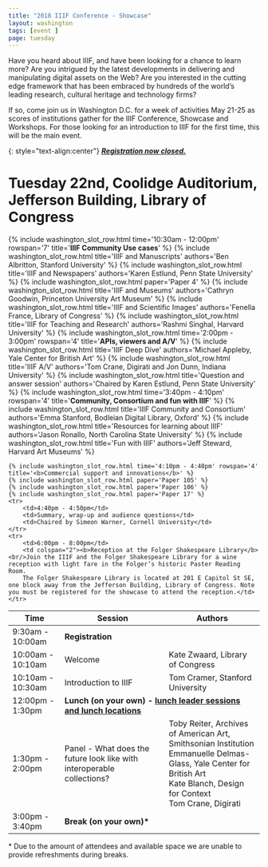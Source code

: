 ```yaml
---
title: "2018 IIIF Conference - Showcase"
layout: washington
tags: [event ]
page: tuesday
---
```


Have you heard about IIIF, and have been looking for a chance to learn more? Are you intrigued by the latest developments in delivering and manipulating digital assets on the Web?
Are you interested in the cutting edge framework that has been embraced by hundreds of the world’s leading research, cultural heritage and technology firms?

If so, come join us in Washington D.C. for a week of activities May 21-25 as scores of institutions gather for the IIIF Conference, Showcase and Workshops.
For those looking for an introduction to IIIF for the first time, this will be the main event.  

{: style="text-align:center"}
***[Registration now closed.][showcase-eventbrite]***

# Tuesday 22nd, Coolidge Auditorium, Jefferson Building, Library of Congress

<table class="api-table">
  <thead>
    <tr>
      <th>Time</th>
      <th>Session</th>
      <th>Authors</th>
    </tr>
  </thead>
  <tbody>
    <tr>
        <td>9:30am - 10:00am</td>
        <td colspan="2"><b>Registration</b></td>
    </tr>
    <tr>
        <td>10:00am - 10:10am</td>
        <td>Welcome</td>
        <td>Kate Zwaard, Library of Congress</td>
    </tr>
    <tr>
        <td>10:10am - 10:30am</td>
        <td>Introduction to IIIF</td>
        <td>Tom Cramer, Stanford University</td>
    </tr>
    {% include washington_slot_row.html time='10:30am - 12:00pm' rowspan='7' title='<b>IIIF Community Use cases</b>' %}
    {% include washington_slot_row.html title='IIIF and Manuscripts' authors='Ben Albritton, Stanford University' %}
    {% include washington_slot_row.html title='IIIF and Newspapers' authors='Karen Estlund, Penn State University' %}
    {% include washington_slot_row.html paper='Paper 4' %}
    {% include washington_slot_row.html title='IIIF and Museums' authors='Cathryn Goodwin, Princeton University Art Museum' %}
    {% include washington_slot_row.html title='IIIF and Scientific Images' authors='Fenella France, Library of Congress' %}
    {% include washington_slot_row.html title='IIIF for Teaching and Research' authors='Rashmi Singhal, Harvard University' %}
    <tr>
        <td>12:00pm - 1:30pm</td>
        <td colspan="2"><b>Lunch (on your own) - <a href="{{ site.url }}{{ site.baseurl }}/event/2018/washington/lunch-locations/">lunch leader sessions and lunch locations</a></b></td>
    </tr>
    <tr>
        <td>1:30pm - 2:00pm</td>
        <td>Panel - What does the future look like with interoperable collections?</td>
        <td>
            Toby Reiter, Archives of American Art, Smithsonian Institution<br/>
            Emmanuelle Delmas-Glass, Yale Center for British Art<br/>
            Kate Blanch, Design for Context<br/>
            Tom Crane, Digirati
        </td>
    </tr>
    {% include washington_slot_row.html time='2:00pm - 3:00pm' rowspan='4' title='<b>APIs, viewers and A/V</b>' %}
    {% include washington_slot_row.html title='IIIF Deep Dive' authors='Michael Appleby, Yale Center for British Art' %}
    {% include washington_slot_row.html title='IIIF A/V' authors='Tom Crane, Digirati and Jon Dunn, Indiana University' %}
    {% include washington_slot_row.html title='Question and answer session' authors='Chaired by Karen Estlund, Penn State University' %}
    <tr>
        <td>3:00pm - 3:40pm</td>
        <td colspan="2"><b>Break (on your own)*</b></td>
    </tr>
    {% include washington_slot_row.html time='3:40pm - 4:10pm' rowspan='4' title='<b>Community, Consortium and fun with IIIF</b>' %}
    {% include washington_slot_row.html title='IIIF Community and Consortium' authors='Emma Stanford, Bodleian Digital Library, Oxford' %}
    {% include washington_slot_row.html title='Resources for learning about IIIF' authors='Jason Ronallo, ‎North Carolina State University' %}
    {% include washington_slot_row.html title='Fun with IIIF' authors='Jeff Steward, Harvard Art Museums' %}

    {% include washington_slot_row.html time='4:10pm - 4:40pm' rowspan='4' title='<b>Commercial support and innovations</b>' %}
    {% include washington_slot_row.html paper='Paper 105' %}
    {% include washington_slot_row.html paper='Paper 106' %}
    {% include washington_slot_row.html paper='Paper 17' %}
    <tr>
        <td>4:40pm - 4:50pm</td>
        <td>Summary, wrap-up and audience questions</td>
        <td>Chaired by Simeon Warner, Cornell University</td>
    </tr>
    <tr>
        <td>6:00pm - 8:00pm</td>
        <td colspan="2"><b>Reception at the Folger Shakespeare Library</b><br/>Join the IIIF and the Folger Shakespeare Library for a wine reception with light fare in the Folger’s historic Paster Reading Room.
        The Folger Shakespeare Library is located at 201 E Capitol St SE, one block away from the Jefferson Building, Library of Congress. Note you must be registered for the showcase to attend the reception.</td>
    </tr>
  </tbody>
</table>    

\* Due to the amount of attendees and available space we are unable to provide refreshments during breaks.

[showcase-eventbrite]: https://www.eventbrite.com/e/iiif-washington-showcase-tickets-44860722629
